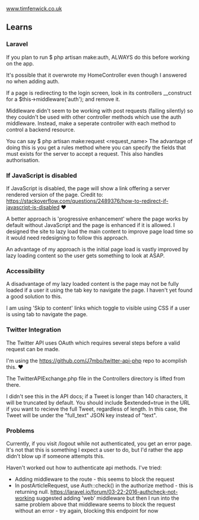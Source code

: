www.timfenwick.co.uk

## Learns
### Laravel
If you plan to run $ php artisan make:auth, ALWAYS do this before working on the app.

It's possible that it overwrote my HomeController even though I answered no when adding auth.

If a page is redirecting to the login screen, look in its controllers __construct for a  $this->middleware('auth'); and remove it.

Middleware didn't seem to be working with post requests (failing silently) so they couldn't be used with other controller methods which use the auth middleware.
Instead, make a seperate controller with each method to control a backend resource.

You can say $ php artisan make:request <request_name>
The advantage of doing this is you get a rules method where you can specify the fields that must exists for the server to accept a request.
This also handles authorisation.
    
### If JavaScript is disabled
If JavaScript is disabled, the page will show a link offering a server rendered version of the page.
Credit to: https://stackoverflow.com/questions/2489376/how-to-redirect-if-javascript-is-disabled :heart:

A better approach is 'progressive enhancement' where the page works by default without JavaScript and the page is enhanced if it is allowed. I designed the site to lazy load the main content to improve page load time so it would need redesigning to follow this approach.

An advantage of my approach is the initial page load is vastly improved by lazy loading content so the user gets something to look at ASAP.

### Accessibility
A disadvantage of my lazy loaded content is the page may not be fully loaded if a user it using the tab key to navigate the page. I haven't yet found a good solution to this.

I am using 'Skip to content' links which toggle to visible using CSS if a user is using tab to navigate the page.

### Twitter Integration
The Twitter API uses OAuth which requires several steps before a valid request can be made.

I'm using the https://github.com/J7mbo/twitter-api-php repo to acomplish this. :heart:

The TwitterAPIExchange.php file in the Controllers directory is lifted from there.

I didn't see this in the API docs; if a Tweet is longer than 140 characters, it will be truncated by default. You should include $extended=true in the URL if you want to recieve the full Tweet, regardless of length. In this case, the Tweet will be under the "full_text" JSON key instead of "text".

### Problems
Currently, if you visit /logout while not authenticated, you get an error page.
It's not that this is something I expect a user to do, but I'd rather the app didn't blow up if someone attempts this.

Haven't worked out how to authenticate api methods. I've tried:
- Adding middleware to the route - this seems to block the request
- In postArticleRequest, use Auth::check() in the authorize method - this is returning null. https://laravel.io/forum/03-22-2016-authcheck-not-working suggested adding 'web' middleware but then I run into the same problem above that middleware seems to block the request without an error - try again, blocking this endpoint for now
